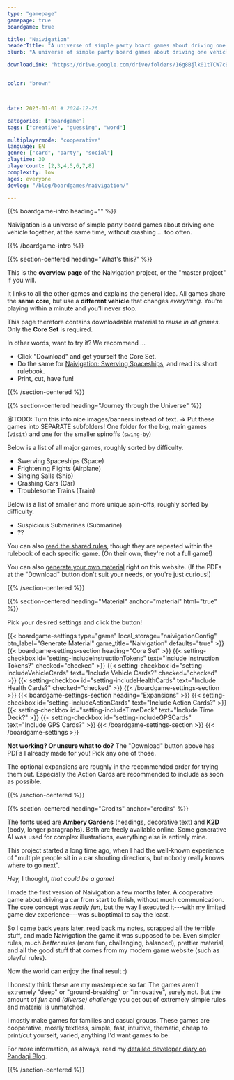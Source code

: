 ```yaml
---
type: "gamepage"
gamepage: true
boardgame: true

title: "Naivigation"
headerTitle: "A universe of simple party board games about driving one vehicle together."
blurb: "A universe of simple party board games about driving one vehicle together, at the same time, without crashing too much."

downloadLink: "https://drive.google.com/drive/folders/16g8Bjlk01tTCW7c9qQVd-LzrkwfBM_de"


color: "brown"



date: 2023-01-01 # 2024-12-26

categories: ["boardgame"]
tags: ["creative", "guessing", "word"]

multiplayermode: "cooperative"
language: EN
genre: ["card", "party", "social"]
playtime: 30
playercount: [2,3,4,5,6,7,8]
complexity: low
ages: everyone
devlog: "/blog/boardgames/naivigation/"

---
```


{{% boardgame-intro heading="" %}}

Naivigation is a universe of simple party board games about driving one vehicle together, at the same time, without crashing ... too often.

{{% /boardgame-intro %}}

{{% section-centered heading="What's this?" %}}

This is the **overview page** of the Naivigation project, or the "master project" if you will. 

It links to all the other games and explains the general idea. All games share the **same core**, but use a **different vehicle** that changes _everything_. You're playing within a minute and you'll never stop.

This page therefore contains downloadable material to _reuse in all games_. Only the **Core Set** is required. 

In other words, want to try it? We recommend ...
* Click "Download" and get yourself the Core Set.
* Do the same for [Naivigation: Swerving Spaceships](/naivigation/visit/swerving-spaceships/), and read its short rulebook.
* Print, cut, have fun!

{{% /section-centered %}}

{{% section-centered heading="Journey through the Universe" %}}

@TODO: Turn this into nice images/banners instead of text. => Put these games into SEPARATE subfolders! One folder for the big, main games (`visit`) and one for the smaller spinoffs (`swing-by`)

Below is a list of all major games, roughly sorted by difficulty.

* Swerving Spaceships (Space)
* Frightening Flights (Airplane)
* Singing Sails (Ship)
* Crashing Cars (Car)
* Troublesome Trains (Train)

Below is a list of smaller and more unique spin-offs, roughly sorted by difficulty.

* Suspicious Submarines (Submarine)
* ??

You can also [read the shared rules](rules), though they are repeated within the rulebook of each specific game. (On their own, they're not a full game!)

You can also [generate your own material](#material) right on this website. (If the PDFs at the "Download" button don't suit your needs, or you're just curious!)

{{% /section-centered %}}

{{% section-centered heading="Material" anchor="material" html="true" %}}

<p>Pick your desired settings and click the button!</p>

{{< boardgame-settings type="game" local_storage="naivigationConfig" btn_label="Generate Material" game_title="Naivigation" defaults="true" >}}
  {{< boardgame-settings-section heading="Core Set" >}}
    {{< setting-checkbox id="setting-includeInstructionTokens" text="Include Instruction Tokens?" checked="checked" >}}
    {{< setting-checkbox id="setting-includeVehicleCards" text="Include Vehicle Cards?" checked="checked" >}}
    {{< setting-checkbox id="setting-includeHealthCards" text="Include Health Cards?" checked="checked" >}}
  {{< /boardgame-settings-section >}}
  {{< boardgame-settings-section heading="Expansions" >}}
    {{< setting-checkbox id="setting-includeActionCards" text="Include Action Cards?" >}}
    {{< setting-checkbox id="setting-includeTimeDeck" text="Include Time Deck?" >}}
    {{< setting-checkbox id="setting-includeGPSCards" text="Include GPS Cards?" >}}
  {{< /boardgame-settings-section >}}
{{< /boardgame-settings >}}

<p class="settings-remark"><strong>Not working? Or unsure what to do?</strong> The "Download" button above has PDFs I already made for you! Pick any one of those.</p>

<p class="settings-remark">The optional expansions are roughly in the recommended order for trying them out. Especially the Action Cards are recommended to include as soon as possible.</p>

{{% /section-centered %}}

{{% section-centered heading="Credits" anchor="credits" %}}

The fonts used are **Ambery Gardens** (headings, decorative text) and **K2D** (body, longer paragraphs). Both are freely available online. Some generative AI was used for complex illustrations, everything else is entirely mine.

This project started a long time ago, when I had the well-known experience of "multiple people sit in a car shouting directions, but nobody really knows where to go next".

_Hey,_ I thought, _that could be a game!_

I made the first version of Naivigation a few months later. A cooperative game about driving a car from start to finish, without much communication. The core concept was _really fun_, but the way I executed it---with my limited game dev experience---was suboptimal to say the least.

So I came back years later, read back my notes, scrapped all the terrible stuff, and made Naivigation the game it was supposed to be. Even simpler rules, much _better_ rules (more fun, challenging, balanced), prettier material, and all the good stuff that comes from my modern game website (such as playful rules).

Now the world can enjoy the final result :)

I honestly think these are my masterpiece so far. The games aren't extremely "deep" or "ground-breaking" or "innovative", surely not. But the amount of _fun_ and _(diverse) challenge_ you get out of extremely simple rules and material is unmatched. 

I mostly make games for families and casual groups. These games are cooperative, mostly textless, simple, fast, intuitive, thematic, cheap to print/cut yourself, varied, anything I'd want games to be.

For more information, as always, read my [detailed developer diary on Pandaqi Blog](/blog/boardgames/naivigation/).

{{% /section-centered %}}